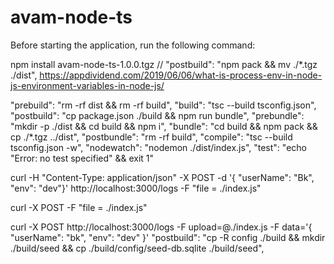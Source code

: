 # avam-node-ts

Before starting the application, run the following command:

npm install avam-node-ts-1.0.0.tgz
// "postbuild": "npm pack && mv ./\*.tgz ./dist",
https://appdividend.com/2019/06/06/what-is-process-env-in-node-js-environment-variables-in-node-js/

"prebuild": "rm -rf dist && rm -rf build",
"build": "tsc --build tsconfig.json",
"postbuild": "cp package.json ./build && npm run bundle",
"prebundle": "mkdir -p ./dist && cd build && npm i",
"bundle": "cd build && npm pack && cp ./\*.tgz ../dist",
"postbundle": "rm -rf build",
"compile": "tsc --build tsconfig.json -w",
"nodewatch": "nodemon ./dist/index.js",
"test": "echo \"Error: no test specified\" && exit 1"

curl -H "Content-Type: application/json" -X POST -d '{ "userName": "Bk", "env": "dev"}' http://localhost:3000/logs -F "file = ./index.js"

curl -X POST -F "file = ./index.js"

curl -X POST http://localhost:3000/logs -F upload=@./index.js -F data='{ "userName": "bk", "env": "dev" }'
"postbuild": "cp -R config ./build && mkdir ./build/seed && cp ./build/config/seed-db.sqlite ./build/seed",
